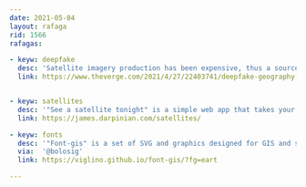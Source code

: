```yaml
---
date: 2021-05-04
layout: rafaga
rid: 1566
rafagas:

- keyw: deepfake
  desc: 'Satellite imagery production has been expensive, thus a source of truth; now, they are also exposed to deep fake techniques and can compromise future geographic information'
  link: https://www.theverge.com/2021/4/27/22403741/deepfake-geography-satellite-imagery-ai-generated-fakes-threat


- keyw: satellites
  desc: '"See a satellite tonight" is a simple web app that takes your location from your browser and proposes the best times to get out to see different satellites'
  link: https://james.darpinian.com/satellites/

- keyw: fonts
  desc: '"Font-gis" is a set of SVG and graphics designed for GIS and spatial analysis. It is Open Source with GPL license'
  via:  '@bolosig'
  link: https://viglino.github.io/font-gis/?fg=eart

---
```

